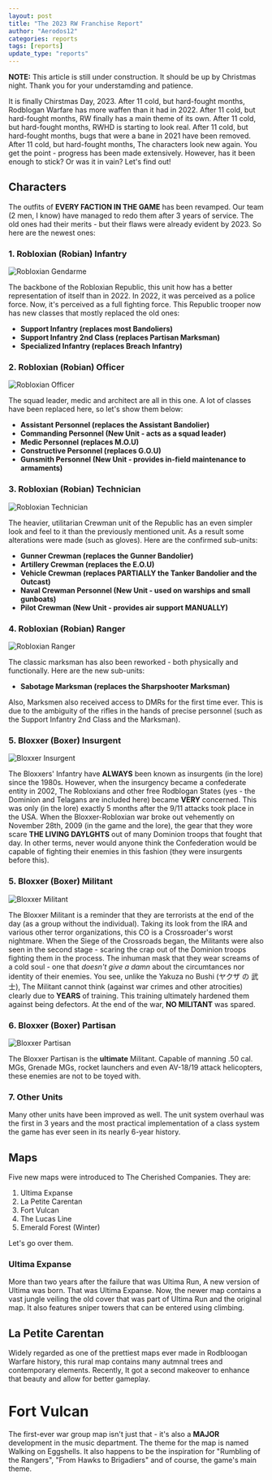```yaml
---
layout: post
title: "The 2023 RW Franchise Report"
author: "Aerodos12"
categories: reports
tags: [reports]
update_type: "reports"
---
```

**NOTE:** This article is still under construction. It should be up by Christmas night. Thank you for your understamding and patience.

It is finally Chirstmas Day, 2023. After 11 cold, but hard-fought months, Rodblogan Warfare has more waffen than it had in 2022.
After 11 cold, but hard-fought months, RW finally has a main theme of its own. After 11 cold, but hard-fought months, RWHD is starting to look real.
After 11 cold, but hard-fought months, bugs that were a bane in 2021 have been removed. After 11 cold, but hard-fought months, The characters look new again. You get the point - progress has been made extensively. However, has it been enough to stick? Or was it in vain? Let's find out!

## Characters

The outfits of **EVERY FACTION IN THE GAME** has been revamped. Our team (2 men, I know) have managed to redo them after 3 years of service. The old ones had their merits - but their flaws were already evident by 2023. So here are the newest ones:

### 1. Robloxian (Robian) Infantry

![Robloxian Gendarme](assets/img/xmasreport-01.png)

The backbone of the Robloxian Republic, this unit how has a better representation of itself than in 2022. In 2022, it was perceived as a police force. Now, it's perceived as a full 
fighting force. This Republic trooper now has new classes that mostly replaced the old ones:

- **Support Infantry (replaces most Bandoliers)**
- **Support Infantry 2nd Class (replaces Partisan Marksman)**
- **Specialized Infantry (replaces Breach Infantry)**

### 2. Robloxian (Robian) Officer

![Robloxian Officer](assets/img/xmasreport-02.png)

The squad leader, medic and architect are all in this one. A lot of classes have been replaced here, so let's show them below:

- **Assistant Personnel (replaces the Assistant Bandolier)**
- **Commanding Personnel (New Unit - acts as a squad leader)**
- **Medic Personnel (replaces M.O.U)**
- **Constructive Personnel (replaces G.O.U)**
- **Gunsmith Personnel (New Unit - provides in-field maintenance to armaments)**

### 3. Robloxian (Robian) Technician


![Robloxian Technician](assets/img/xmasreport-03.png)

The heavier, utilitarian Crewman unit of the Republic has an even simpler look and feel to it than the previously mentioned unit. As a result some alterations were made (such as gloves). Here are the confirmed sub-units: 

- **Gunner Crewman (replaces the Gunner Bandolier)**
- **Artillery Crewman (replaces the E.O.U)**
- **Vehicle Crewman (replaces PARTIALLY the Tanker Bandolier and the Outcast)**
- **Naval Crewman Personnel (New Unit - used on warships and small gunboats)**
- **Pilot Crewman (New Unit - provides air support MANUALLY)**

### 4. Robloxian (Robian) Ranger

![Robloxian Ranger](assets/img/xmasreport-04.png)

The classic marksman has also been reworked - both physically and functionally. Here are the new sub-units: 

- **Sabotage Marksman (replaces the Sharpshooter Marksman)**

Also, Marksmen also received access to DMRs for the first time ever. This is due to the ambiguity of the rifles in the hands of precise personnel (such as the Support Infantry 2nd Class and the Marksman).

### 5. Bloxxer (Boxer) Insurgent

![Bloxxer Insurgent](assets/img/xmasreport-05.png)

The Bloxxers' Infantry have **ALWAYS** been known as insurgents (in the lore) since the 1980s. However, when the insurgency became a confederate entity in 2002, The Robloxians and other free Rodblogan States (yes - the Dominion and Telagans are included here) became **VERY** concerned. This was only (in the lore) exactly 5 months after the 9/11 attacks took place in the USA. When the Bloxxer-Robloxian war broke out vehemently on November 28th, 2009 (in the game and the lore), the gear that they wore scare **THE LIVING DAYLGHTS** out of many Dominion troops that fought that day. In other terms, never would anyone think the Confederation would be capable of fighting their enemies in this fashion (they were insurgents before this).

### 5. Bloxxer (Boxer) Militant

![Bloxxer Militant](assets/img/xmasreport-05.png)

The Bloxxer Militant is a reminder that they are terrorists at the end of the day (as a group without the individual). Taking its look from the IRA and various other terror organizations, this CO is a Crossroader's worst nightmare. When the Siege of the Crossroads began, the Militants were also seen in the second stage - scaring the crap out of the Dominion troops fighting them in the process. The inhuman mask that they wear screams of a cold soul - one that *doesn't give a damn* about the circumtances nor identity of their enemies. You see, unlike the Yakuza no Bushi (ヤクザ の 武士), The Militant cannot think (against war crimes  and other atrocities) clearly due to **YEARS** of training. This training ultimately hardened them against being defectors. At the end of the war, **NO MILITANT** was spared. 

### 6. Bloxxer (Boxer) Partisan

![Bloxxer Partisan](assets/img/xmasreport-06.png)

The Bloxxer Partisan is the **ultimate** Militant. Capable of manning .50 cal. MGs, Grenade MGs, rocket launchers and even AV-18/19 attack helicopters, these enemies are not to be toyed with.


### 7. Other Units

Many other units have been improved as well. The unit system overhaul was the first in 3 years and the most practical implementation of a class system the game has ever seen in its nearly 6-year history.


## Maps

Five new maps were introduced to The Cherished Companies. They are:

1. Ultima Expanse
2. La Petite Carentan
3. Fort Vulcan
4. The Lucas Line
5. Emerald Forest (Winter)

Let's go over them.

### Ultima Expanse

More than two years after the failure that was Ultima Run, A new version of Ultima was born. That was Ultima Expanse. Now, the newer map contains a vast jungle veiling the old cover that was part of Ultima Run and the original map. It also features sniper towers that can be entered using climbing.

## La Petite Carentan

Widely regarded as one of the prettiest maps ever made in Rodbloogan Warfare history, this rural map contains many autmnal trees and contemporary elements. Recently, It got a second makeover to enhance that beauty and allow for better gameplay.

# Fort Vulcan 

The first-ever war group map isn't just that - it's also a **MAJOR** development in the music department. The theme for the map is named Walking on Eggshells. It also happens to be the inspiration for "Rumbling of the Rangers", "From Hawks to Brigadiers" and of course, the game's main theme.
